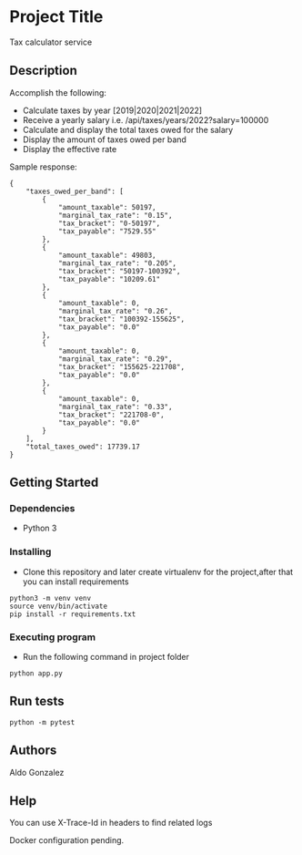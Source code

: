 # Project Title

Tax calculator service 

## Description

Accomplish the following:
* Calculate taxes by year [2019|2020|2021|2022]
* Receive a yearly salary i.e. /api/taxes/years/2022?salary=100000
* Calculate and display the total taxes owed for the salary
* Display the amount of taxes owed per band
* Display the effective rate

Sample response:
```
{
    "taxes_owed_per_band": [
        {
            "amount_taxable": 50197,
            "marginal_tax_rate": "0.15",
            "tax_bracket": "0-50197",
            "tax_payable": "7529.55"
        },
        {
            "amount_taxable": 49803,
            "marginal_tax_rate": "0.205",
            "tax_bracket": "50197-100392",
            "tax_payable": "10209.61"
        },
        {
            "amount_taxable": 0,
            "marginal_tax_rate": "0.26",
            "tax_bracket": "100392-155625",
            "tax_payable": "0.0"
        },
        {
            "amount_taxable": 0,
            "marginal_tax_rate": "0.29",
            "tax_bracket": "155625-221708",
            "tax_payable": "0.0"
        },
        {
            "amount_taxable": 0,
            "marginal_tax_rate": "0.33",
            "tax_bracket": "221708-0",
            "tax_payable": "0.0"
        }
    ],
    "total_taxes_owed": 17739.17
}
```

## Getting Started

### Dependencies
* Python 3

### Installing

* Clone this repository and later create virtualenv for the project,after that you can install requirements
```
python3 -m venv venv
source venv/bin/activate
pip install -r requirements.txt
```

### Executing program

* Run the following command in project folder
```
python app.py
```

## Run tests

```
python -m pytest
```

## Authors

Aldo Gonzalez

## Help

You can use X-Trace-Id in headers to find related logs

Docker configuration pending.